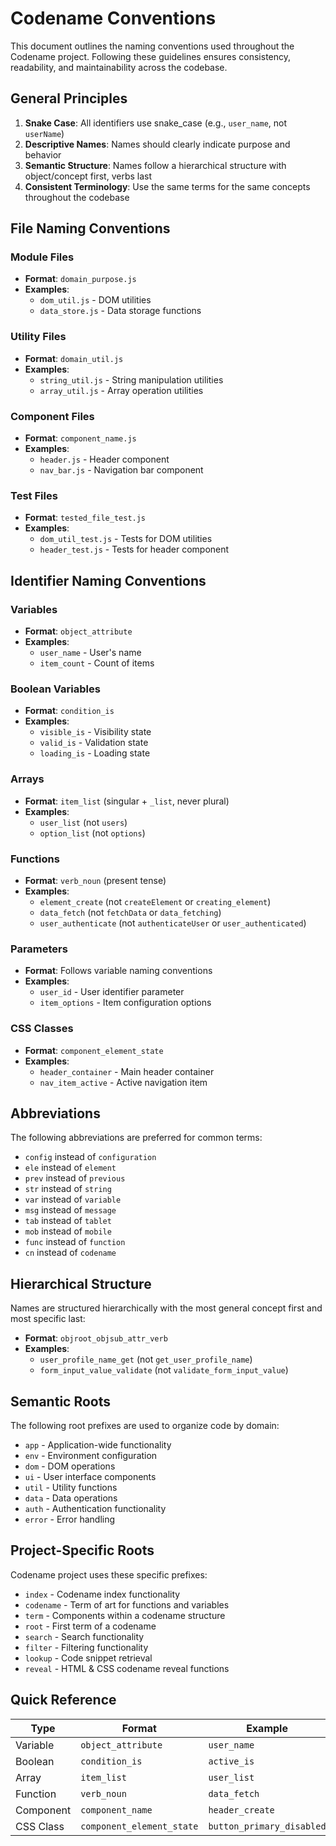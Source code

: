 # Codename Conventions

This document outlines the naming conventions used throughout the Codename project. Following these guidelines ensures consistency, readability, and maintainability across the codebase.

## General Principles

1. **Snake Case**: All identifiers use snake_case (e.g., `user_name`, not `userName`)
2. **Descriptive Names**: Names should clearly indicate purpose and behavior
3. **Semantic Structure**: Names follow a hierarchical structure with object/concept first, verbs last
4. **Consistent Terminology**: Use the same terms for the same concepts throughout the codebase

## File Naming Conventions

### Module Files

- **Format**: `domain_purpose.js`
- **Examples**:
  - `dom_util.js` - DOM utilities
  - `data_store.js` - Data storage functions

### Utility Files

- **Format**: `domain_util.js`
- **Examples**:
  - `string_util.js` - String manipulation utilities
  - `array_util.js` - Array operation utilities

### Component Files

- **Format**: `component_name.js`
- **Examples**:
  - `header.js` - Header component
  - `nav_bar.js` - Navigation bar component

### Test Files

- **Format**: `tested_file_test.js`
- **Examples**: 
  - `dom_util_test.js` - Tests for DOM utilities
  - `header_test.js` - Tests for header component

## Identifier Naming Conventions

### Variables

- **Format**: `object_attribute`
- **Examples**:
  - `user_name` - User's name
  - `item_count` - Count of items

### Boolean Variables

- **Format**: `condition_is`
- **Examples**:
  - `visible_is` - Visibility state
  - `valid_is` - Validation state
  - `loading_is` - Loading state

### Arrays

- **Format**: `item_list` (singular + `_list`, never plural)
- **Examples**:
  - `user_list` (not `users`)
  - `option_list` (not `options`)

### Functions

- **Format**: `verb_noun` (present tense)
- **Examples**:
  - `element_create` (not `createElement` or `creating_element`)
  - `data_fetch` (not `fetchData` or `data_fetching`)
  - `user_authenticate` (not `authenticateUser` or `user_authenticated`)

### Parameters

- **Format**: Follows variable naming conventions
- **Examples**:
  - `user_id` - User identifier parameter
  - `item_options` - Item configuration options

### CSS Classes

- **Format**: `component_element_state`
- **Examples**:
  - `header_container` - Main header container
  - `nav_item_active` - Active navigation item

## Abbreviations

The following abbreviations are preferred for common terms:

- `config` instead of `configuration`
- `ele` instead of `element`
- `prev` instead of `previous`
- `str` instead of `string`
- `var` instead of `variable`
- `msg` instead of `message`
- `tab` instead of `tablet`
- `mob` instead of `mobile`
- `func` instead of `function`
- `cn` instead of `codename`

## Hierarchical Structure

Names are structured hierarchically with the most general concept first and most specific last:

- **Format**: `objroot_objsub_attr_verb`
- **Examples**:
  - `user_profile_name_get` (not `get_user_profile_name`)
  - `form_input_value_validate` (not `validate_form_input_value`)

## Semantic Roots

The following root prefixes are used to organize code by domain:

- `app` - Application-wide functionality
- `env` - Environment configuration
- `dom` - DOM operations
- `ui` - User interface components
- `util` - Utility functions
- `data` - Data operations
- `auth` - Authentication functionality
- `error` - Error handling

## Project-Specific Roots

Codename project uses these specific prefixes:

- `index` - Codename index functionality
- `codename` - Term of art for functions and variables
- `term` - Components within a codename structure
- `root` - First term of a codename
- `search` - Search functionality
- `filter` - Filtering functionality
- `lookup` - Code snippet retrieval
- `reveal` - HTML & CSS codename reveal functions

## Quick Reference

| Type | Format | Example |
|------|--------|---------|
| Variable | `object_attribute` | `user_name` |
| Boolean | `condition_is` | `active_is` |
| Array | `item_list` | `user_list` |
| Function | `verb_noun` | `data_fetch` |
| Component | `component_name` | `header_create` |
| CSS Class | `component_element_state` | `button_primary_disabled` | 